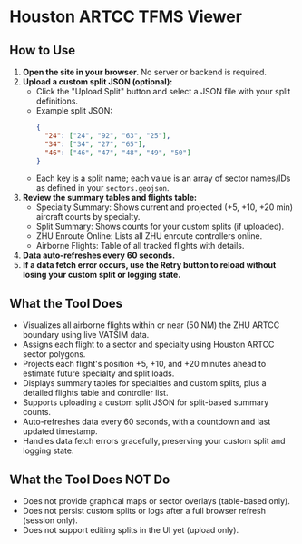 # Houston ARTCC TFMS Viewer
## How to Use

1. **Open the site in your browser.** No server or backend is required.
2. **Upload a custom split JSON (optional):**
   - Click the "Upload Split" button and select a JSON file with your split definitions.
   - Example split JSON:
     ```json
     {
       "24": ["24", "92", "63", "25"],
       "34": ["34", "27", "65"],
       "46": ["46", "47", "48", "49", "50"]
     }
     ```
   - Each key is a split name; each value is an array of sector names/IDs as defined in your `sectors.geojson`.
3. **Review the summary tables and flights table:**
   - Specialty Summary: Shows current and projected (+5, +10, +20 min) aircraft counts by specialty.
   - Split Summary: Shows counts for your custom splits (if uploaded).
   - ZHU Enroute Online: Lists all ZHU enroute controllers online.
   - Airborne Flights: Table of all tracked flights with details.
4. **Data auto-refreshes every 60 seconds.**
5. **If a data fetch error occurs, use the Retry button to reload without losing your custom split or logging state.**

## What the Tool Does

- Visualizes all airborne flights within or near (50 NM) the ZHU ARTCC boundary using live VATSIM data.
- Assigns each flight to a sector and specialty using Houston ARTCC sector polygons.
- Projects each flight's position +5, +10, and +20 minutes ahead to estimate future specialty and split loads.
- Displays summary tables for specialties and custom splits, plus a detailed flights table and controller list.
- Supports uploading a custom split JSON for split-based summary counts.
- Auto-refreshes data every 60 seconds, with a countdown and last updated timestamp.
- Handles data fetch errors gracefully, preserving your custom split and logging state.

## What the Tool Does NOT Do

- Does not provide graphical maps or sector overlays (table-based only).
- Does not persist custom splits or logs after a full browser refresh (session only).
- Does not support editing splits in the UI yet (upload only).